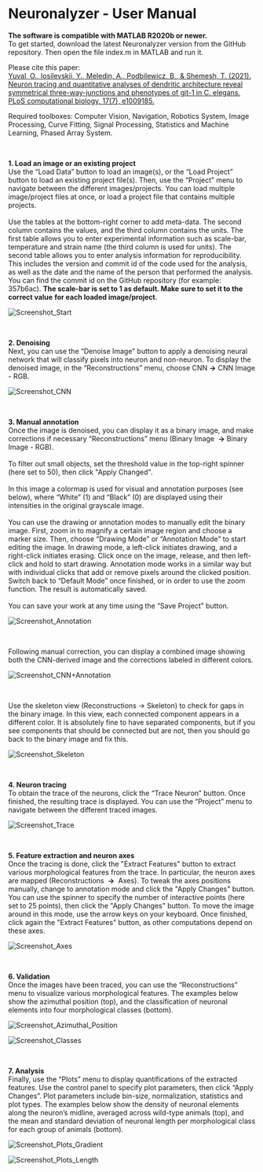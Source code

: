 # Neuronalyzer - User Manual

**The software is compatible with MATLAB R2020b or newer.** <br/>
To get started, download the latest Neuronalyzer version from the GitHub repository.
Then open the file index.m in MATLAB and run it.

Please cite this paper:<br/>
[Yuval, O., Iosilevskii, Y., Meledin, A., Podbilewicz, B., & Shemesh, T. (2021). Neuron tracing and quantitative analyses of dendritic architecture reveal symmetrical three-way-junctions and phenotypes of git-1 in C. elegans. PLoS computational biology, 17(7), e1009185.](https://journals.plos.org/ploscompbiol/article?id=10.1371/journal.pcbi.1009185)

Required toolboxes: Computer Vision, Navigation, Robotics System, Image Processing, 
Curve Fitting, Signal Processing, Statistics and Machine Learning, Phased Array System.

<br/>

**1. Load an image or an existing project** <br/>
    Use the “Load Data” button to load an image(s), or the “Load Project” button to load an existing
    project file(s). Then, use the “Project” menu to navigate between the different images/projects. You
    can load multiple image/project files at once, or load a project file that contains multiple projects.  <br/><br/>
    Use the tables at the bottom-right corner to add meta-data. The second column contains the values, and the third column contains the units.
	The first table allows you to enter experimental information such as scale-bar, temperature and strain name (the third column is used
    for units). The second table allows you to enter analysis information for reproducibility. This includes
    the version and commit id of the code used for the analysis, as well as the date and the name of the
    person that performed the analysis. You can find the commit id on the GitHub repository (for
    example: 357b6ac). **The scale-bar is set to 1 as default. Make sure to set it to the correct value**
    **for each loaded image/project**.

![Screenshot_Start](https://user-images.githubusercontent.com/35100851/111909172-1b9b9880-8a54-11eb-82cf-d8203d966276.png)

<br/>

**2. Denoising** <br/>
    Next, you can use the “Denoise Image” button to apply a denoising neural network that will classify pixels into neuron and non-neuron.
	To display the denoised image, in the “Reconstructions” menu, choose CNN **→** CNN Image - RGB.

![Screenshot_CNN](https://user-images.githubusercontent.com/35100851/109167973-43118500-7776-11eb-9449-3ac13276bf51.png)

<br/>

**3. Manual annotation** <br/>
    Once the image is denoised, you can display it as a binary image, and make corrections if necessary “Reconstructions” menu 
	(Binary Image ​ **→** ​ Binary Image - RGB). <br/><br/>
    To filter out small objects, set the threshold value in the top-right spinner (here set to 50), then click "Apply Changed". <br/><br/>
	In this image a colormap is used for visual and annotation purposes (see below), where “White” (1)
    and “Black” (0) are displayed using their intensities in the original grayscale image. <br/><br/>
    You can use the drawing or annotation modes to manually edit the binary image. First, zoom in to
    magnify a certain image region and choose a marker size. Then, choose “Drawing Mode” or
    “Annotation Mode” to start editing the image. In drawing mode, a left-click initiates drawing, and a
    right-click initiates erasing. Click once on the image, release, and then left-click and hold to start
    drawing. Annotation mode works in a similar way but with individual clicks that add or remove pixels
    around the clicked position. Switch back to “Default Mode” once finished, or in order to use the
    zoom function. The result is automatically saved. <br/><br/>
    You can save your work at any time using the “Save Project” button.
    
![Screenshot_Annotation](https://user-images.githubusercontent.com/35100851/109167991-499ffc80-7776-11eb-94cf-1429548dc6a1.png)

<br/>

Following manual correction, you can display a combined image showing both the CNN-derived image and the corrections labeled in different colors.

![Screenshot_CNN+Annotation](https://user-images.githubusercontent.com/35100851/109168016-515fa100-7776-11eb-8edd-732d259def9e.png)

<br/>

Use the skeleton view (Reconstructions → Skeleton) to check for gaps in the binary image. In this view, each connected component appears in a different color.
It is absolutely fine to have separated components, but if you see components that should be connected but are not, then you should go back to the binary image and fix this.

![Screenshot_Skeleton](https://user-images.githubusercontent.com/35100851/111909190-3706a380-8a54-11eb-94c3-688d3ba41c32.png)

<br/>

**4. Neuron tracing** <br/>
    To obtain the trace of the neurons, click the “Trace Neuron” button. Once finished, the resulting
    trace is displayed. You can use the “Project” menu to navigate between the different traced images.
   
![Screenshot_Trace](https://user-images.githubusercontent.com/35100851/111909214-4ab20a00-8a54-11eb-92d0-f503b6fe06ed.png)

<br/>

**5. Feature extraction and neuron axes** <br/>
    Once the tracing is done, click the "Extract Features" button to extract various morphological features from the trace.
	In particular, the neuron axes are mapped (Reconstructions ​ **→** ​ Axes). To tweak the axes positions manually, change to annotation mode and click the "Apply Changes" button.
	You can use the spinner to specify the number of interactive points (here set to 25 points), then click the "Apply Changes" button.
	To move the image around in this mode, use the arrow keys on your keyboard.
	Once finished, click again the "Extract Features" button, as other computations depend on these axes.

![Screenshot_Axes](https://user-images.githubusercontent.com/35100851/111909224-58678f80-8a54-11eb-8ccf-744feda48483.png)

<br/>

**6. Validation** <br/>
    Once the images have been traced, you can use the “Reconstructions” menu to visualize various
    morphological features. The examples below show the azimuthal position (top), and
    the classification of neuronal elements into four morphological classes (bottom).

![Screenshot_Azimuthal_Position](https://user-images.githubusercontent.com/35100851/111909236-6c12f600-8a54-11eb-959e-d8ea25cb8f0f.png)

![Screenshot_Classes](https://user-images.githubusercontent.com/35100851/111909243-703f1380-8a54-11eb-8502-6d4176c82cc9.png)

<br/>

**7. Analysis** <br/>
    Finally, use the “Plots” menu to display quantifications of the extracted features. Use the control
    panel to specify plot parameters, then click “Apply Changes”. Plot parameters include bin-size,
    normalization, statistics and plot types. The examples below show the density of
    neuronal elements along the neuron’s midline, averaged across wild-type animals (top), and the mean and standard deviation
    of neuronal length per morphological class for each group of animals (bottom).

![Screenshot_Plots_Gradient](https://user-images.githubusercontent.com/35100851/111909276-95338680-8a54-11eb-94ae-315f3e22b4e9.png)

![Screenshot_Plots_Length](https://user-images.githubusercontent.com/35100851/114274965-ac90de80-9a18-11eb-841b-5c683514506c.png)

